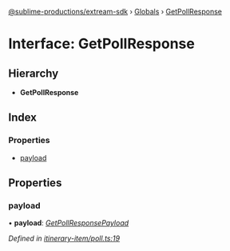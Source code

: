 [@sublime-productions/extream-sdk](../README.md) › [Globals](../globals.md) › [GetPollResponse](getpollresponse.md)

# Interface: GetPollResponse

## Hierarchy

* **GetPollResponse**

## Index

### Properties

* [payload](getpollresponse.md#payload)

## Properties

###  payload

• **payload**: *[GetPollResponsePayload](getpollresponsepayload.md)*

*Defined in [itinerary-item/poll.ts:19](https://github.com/Extream-SaaS/ex-sdk/blob/d73bdfb/src/itinerary-item/poll.ts#L19)*
